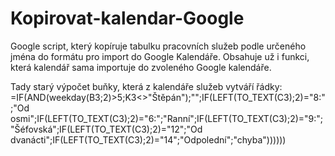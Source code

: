 # Kopirovat-kalendar-Google

Google script, který kopíruje tabulku pracovních služeb podle určeného jména do formátu pro import do Google Kalendáře. Obsahuje už i funkci, která kalendář sama importuje do zvoleného Google kalendáře.

Tady starý výpočet  buňky, která z kalendáře služeb vytváří řádky: =IF(AND(weekday(B3;2)>5;K3<>"Štěpán");"";IF(LEFT(TO_TEXT(C3);2)="8:";"Od osmi";IF(LEFT(TO_TEXT(C3);2)="6:";"Ranní";IF(LEFT(TO_TEXT(C3);2)="9:";"Šéfovská";IF(LEFT(TO_TEXT(C3);2)="12";"Od dvanácti";IF(LEFT(TO_TEXT(C3);2)="14";"Odpolední";"chyba"))))))
